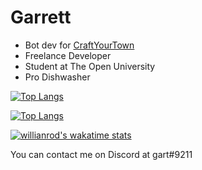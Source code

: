 # Garrett

- Bot dev for [CraftYourTown](https://craftyourtown.com)
- Freelance Developer
- Student at The Open University
- Pro Dishwasher

[![Top Langs](https://github-readme-stats.vercel.app/api/?username=gurrrrrrett3&theme=tokyonight)](https://github.com/anuraghazra/github-readme-stats)

[![Top Langs](https://github-readme-stats.vercel.app/api/top-langs/?username=gurrrrrrett3&hide=css&theme=tokyonight)](https://github.com/anuraghazra/github-readme-stats)

[![willianrod's wakatime stats](https://github-readme-stats.vercel.app/api/wakatime?username=Gucci_Garrett&theme=tokyonight)](https://github.com/anuraghazra/github-readme-stats)

You can contact me on Discord at gart#9211
